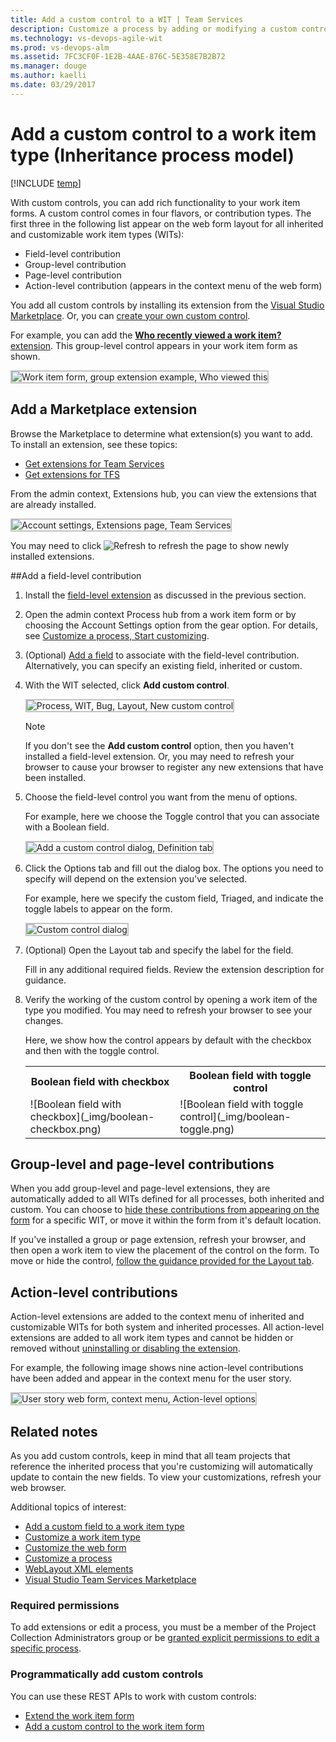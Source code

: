 ```yaml
---
title: Add a custom control to a WIT | Team Services  
description: Customize a process by adding or modifying a custom control for work item type when working in Visual Studio Team Services (VSTS) 
ms.technology: vs-devops-agile-wit
ms.prod: vs-devops-alm
ms.assetid: 7FC3CF0F-1E2B-4AAE-876C-5E358E7B2B72
ms.manager: douge
ms.author: kaelli
ms.date: 03/29/2017 
---
```


# Add a custom control to a work item type (Inheritance process model)  

[!INCLUDE [temp](../_shared/process-feature-availability.md)]

With custom controls, you can add rich functionality to your work item forms. A custom control comes in four flavors, or contribution types. The first three in the following list appear on the web form layout for all inherited and customizable work item types (WITs):    
- Field-level contribution 
- Group-level contribution 
- Page-level contribution
- Action-level contribution (appears in the context menu of the web form) 

You add all custom controls by installing its extension from the [Visual Studio Marketplace](https://marketplace.visualstudio.com/vsts). Or, you can [create your own custom control](../../extend/get-started/node.md). 

For example, you can add the [**Who recently viewed a work item?** extension](https://marketplace.visualstudio.com/items?itemName=mmanela.vsts-workitem-recentlyviewed). This group-level control appears in your work item form as shown. 

<img src="_img/custom-controls-group-extension-example-who-recently-viewed.png" alt="Work item form, group extension example, Who viewed this" style="border: 2px solid #C3C3C3;" />


<a id="add-extension">  </a>
## Add a Marketplace extension   

Browse the Marketplace to determine what extension(s) you want to add. To install an extension, see these topics: 
- [Get extensions for Team Services](../../marketplace/install-vsts-extension.md)
- [Get extensions for TFS](../../marketplace/get-tfs-extensions.md)

From the admin context, Extensions hub, you can view the extensions that are already installed.    

<img src="_img/custom-controls-extensions-admin-page-ts.png" alt="Account settings, Extensions page, Team Services" style="border: 2px solid #C3C3C3;" />  

You may need to click ![Refresh](_img/custom-controls-refresh_extensions.png) to refresh the page to show newly installed extensions. 


<a id="add-field-control"></a>
##Add a field-level contribution 

1. Install the [field-level extension](#add-extension) as discussed in the previous section.  
  
0. Open the admin context Process hub from a work item form or by choosing the Account Settings option from the gear option. For details, see [Customize a process, Start customizing](customize-process.md#start-customizing).

2. (Optional) [Add a field](customize-process-field.md#add-custom-field) to associate with the field-level contribution. Alternatively, you can specify an existing field, inherited or custom. 

3. With the WIT selected, click **Add custom control**. 

	<img src="_img/cpcontrols-add-custom-control.png" alt="Process, WIT, Bug, Layout, New custom control" style="border: 2px solid #C3C3C3;" />  

	>[!NOTE]  
	>If you don't see the **Add custom control** option, then you haven't installed a field-level extension. Or, you may need to refresh your browser to cause your browser to register any new extensions that have been installed. 
	
4. Choose the field-level control you want from the menu of options. 

	For example, here we choose the Toggle control that you can associate with a Boolean field.   

	<img src="_img/custom-control-add-field-level-control-to-bug.png" alt="Add a  custom control dialog, Definition tab" style="border: 2px solid #C3C3C3;" />  

4. Click the Options tab and fill out the dialog box. The options you need to specify will depend on the extension you've selected.   

	For example, here we specify the custom field, Triaged, and indicate the toggle labels to appear on the form.   

	<img src="_img/custom-control-add-field-level-control-to-bug-options-tab.png" alt="Custom control dialog" style="border: 2px solid #C3C3C3;" />

5. (Optional) Open the Layout tab and specify the label for the field. 
 
	Fill in any additional required fields. Review the extension description for guidance. 

5.	Verify the working of the custom control by opening a work item of the type you modified. You may need to refresh your browser to see your changes.  

	Here, we show how the control appears by default with the checkbox and then with the toggle control.  

	<table>
	<tr><th>Boolean field with checkbox</th>
	<th>Boolean field with toggle control</th></tr> 
	<tr><td>![Boolean field with checkbox](_img/boolean-checkbox.png)</td>
	<td>![Boolean field with toggle control](_img/boolean-toggle.png)</td>
	</tr> 
	</table>




## Group-level and page-level contributions

When you add group-level and page-level extensions, they are automatically added to all WITs defined for all processes, both inherited and custom. You can choose to [hide these contributions from appearing on the form](customize-process-field.md#show-hide-field) for a specific WIT, or move it within the form from it's default location. 

If you've installed a group or page extension, refresh your browser, and then open a work item to view the placement of the control on the form. To move or hide the control, [follow the guidance provided for the Layout tab](customize-process-form.md).  


## Action-level contributions

Action-level extensions are added to the context menu of inherited and customizable WITs for both system and inherited processes. All action-level extensions are added to all work item types and cannot be hidden or removed without [uninstalling or disabling the extension](../../marketplace/uninstall-disable-vsts-extensions.md).  

For example, the following image shows nine action-level contributions have been added and appear in the context menu for the user story.  

<img src="_img/custom-control-web-form-user-story-action-level-menu-options.png" alt="User story web form, context menu, Action-level options" style="border: 2px solid #C3C3C3;" />


 
## Related notes 

As you add custom controls, keep in mind that all team projects that reference the inherited process that you're customizing will automatically update to contain the new fields. To view your customizations, refresh your web browser. 
 
Additional topics of interest:  

- [Add a custom field to a work item type](customize-process-field.md)  
- [Customize a work item type](customize-process-wit.md)
- [Customize the web form](customize-process-form.md)
- [Customize a process](customize-process.md)    
- [WebLayout XML elements](../reference/weblayout-xml-elements.md)  
- [Visual Studio Team Services Marketplace](https://marketplace.visualstudio.com/search?target=VSTS&category=Plan%20and%20track&sortBy=Downloads)

### Required permissions  

To add extensions or edit a process, you must be a member of the Project Collection Administrators group or be [granted explicit permissions to edit a specific process](manage-process.md#process-permissions).

<a id="process-rest-api">  </a>
### Programmatically add custom controls 
You can use these REST APIs to work with custom controls:   
- [Extend the work item form](../../extend/develop/add-workitem-extension.md)  
- [Add a custom control to the work item form](../../extend/develop/custom-control.md)  

<!--- NOTES
For on-premises TFS, you can also click Browse local extensions to install a custom extensions you've created but not published to the Marketplace. 

"inherited controls" that are added to all WITS which you can then hide or move from their default positions within the form. THis includes groups and pages. 

Custom field controls that you can add to an inherited or custom WIT.  

Prior to adding a custom control, you must add it as an extension. 

<a id="add-custom-field-control"></a>  
### Add a custom field control
o add a custom control, you begin by adding it first through the Extensions page.

0. To open the admin context from the user context, click the ![](../_img/icons/gear_icon.png) gear Settings icon and choose Account settings. 

	>[!IMPORTANT]  
	>If you don't see the Account settings option, then you are working from an on-premises TFS. The Process page isn't supported. You must use the features supported for the On-premises XMl process model as described in [Customize your work tracking experience](../customize/customize-work.md).

	<img src="../process/_img/manage-process-open-account-settings.png" alt="Default Collection Overview, Projects reference processes" style="border: 2px solid #C3C3C3;" /> 

	<img src="_img/custom-controls-field-extension-dialog.png" alt="Custom control dialog" style="border: 2px solid #C3C3C3;" />

-->  